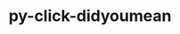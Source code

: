 ---
title: "py-click-didyoumean"
layout: cache
categories: [package, develop]
meta: {"compilers": ["gcc@=7.5.0"], "num_specs": 4, "num_specs_by_stack": {"radiuss": 3, "root": 4}, "oss": ["ubuntu18.04"], "platforms": ["linux"], "stacks": ["radiuss", "root"], "targets": ["x86_64_v3"], "versions": ["0.0.3"]}
spec_details: [{"compiler": "gcc@=7.5.0", "hash": "zmprwh77ic6v7dx72d47bpnm7jbrijw3", "os": "ubuntu18.04", "platform": "linux", "size": "-", "stacks": ["radiuss", "root"], "tarball": "https://binaries.spack.io/develop/build_cache/linux-ubuntu18.04-x86_64_v3/gcc-7.5.0/py-click-didyoumean-0.0.3/linux-ubuntu18.04-x86_64_v3-gcc-7.5.0-py-click-didyoumean-0.0.3-zmprwh77ic6v7dx72d47bpnm7jbrijw3.spack", "target": "x86_64_v3", "variants": ["build_system=python_pip"], "versions": ["0.0.3"]}, {"compiler": "gcc@=7.5.0", "hash": "za6zpcs5tx3vdsawnktq7i2v36fh6kal", "os": "ubuntu18.04", "platform": "linux", "size": "-", "stacks": ["root"], "tarball": "https://binaries.spack.io/develop/build_cache/linux-ubuntu18.04-x86_64_v3/gcc-7.5.0/py-click-didyoumean-0.0.3/linux-ubuntu18.04-x86_64_v3-gcc-7.5.0-py-click-didyoumean-0.0.3-za6zpcs5tx3vdsawnktq7i2v36fh6kal.spack", "target": "x86_64_v3", "variants": ["build_system=python_pip"], "versions": ["0.0.3"]}, {"compiler": "gcc@=7.5.0", "hash": "iirimavpva6yo2u4emazq2pjxyhyyb5d", "os": "ubuntu18.04", "platform": "linux", "size": "-", "stacks": ["radiuss", "root"], "tarball": "https://binaries.spack.io/develop/build_cache/linux-ubuntu18.04-x86_64_v3/gcc-7.5.0/py-click-didyoumean-0.0.3/linux-ubuntu18.04-x86_64_v3-gcc-7.5.0-py-click-didyoumean-0.0.3-iirimavpva6yo2u4emazq2pjxyhyyb5d.spack", "target": "x86_64_v3", "variants": ["build_system=python_pip"], "versions": ["0.0.3"]}, {"compiler": "gcc@=7.5.0", "hash": "4si556fte33tfzzve2zyl3jcirlkzbv7", "os": "ubuntu18.04", "platform": "linux", "size": "-", "stacks": ["radiuss", "root"], "tarball": "https://binaries.spack.io/develop/build_cache/linux-ubuntu18.04-x86_64_v3/gcc-7.5.0/py-click-didyoumean-0.0.3/linux-ubuntu18.04-x86_64_v3-gcc-7.5.0-py-click-didyoumean-0.0.3-4si556fte33tfzzve2zyl3jcirlkzbv7.spack", "target": "x86_64_v3", "variants": ["build_system=python_pip"], "versions": ["0.0.3"]}]
---